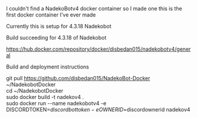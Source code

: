 I couldn't find a NadekoBotv4 docker container so I made one
this is the first docker container I've ever made

Currently this is setup for 4.3.18 Nadekobot

Build succeeding for 4.3.18 of Nadekobot

https://hub.docker.com/repository/docker/disbedan015/nadekobotv4/general

Build and deployment instructions

git pull https://github.com/disbedan015/NadekoBot-Docker ~/NadekobotDocker<br>
cd ~/NadekobotDocker<br>
sudo docker build -t nadekov4 .<br>
sudo docker run --name nadekobotv4 -e DISCORDTOKEN=$discordbottoken -e OWNERID=$discordownerid nadekov4
